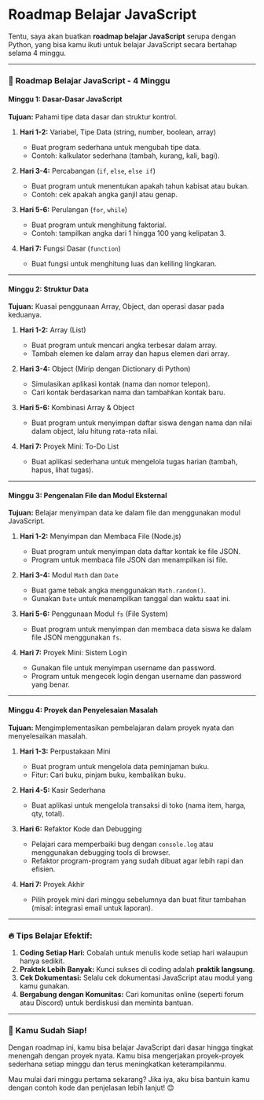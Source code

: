 
# Roadmap Belajar JavaScript
Tentu, saya akan buatkan **roadmap belajar JavaScript** serupa dengan Python, yang bisa kamu ikuti untuk belajar JavaScript secara bertahap selama 4 minggu.

---

### 📅 **Roadmap Belajar JavaScript - 4 Minggu**

#### **Minggu 1: Dasar-Dasar JavaScript**
**Tujuan:** Pahami tipe data dasar dan struktur kontrol.

1. **Hari 1-2:** Variabel, Tipe Data (string, number, boolean, array)
   - Buat program sederhana untuk mengubah tipe data.
   - Contoh: kalkulator sederhana (tambah, kurang, kali, bagi).

2. **Hari 3-4:** Percabangan (`if`, `else`, `else if`)
   - Buat program untuk menentukan apakah tahun kabisat atau bukan.
   - Contoh: cek apakah angka ganjil atau genap.

3. **Hari 5-6:** Perulangan (`for`, `while`)
   - Buat program untuk menghitung faktorial.
   - Contoh: tampilkan angka dari 1 hingga 100 yang kelipatan 3.

4. **Hari 7:** Fungsi Dasar (`function`)
   - Buat fungsi untuk menghitung luas dan keliling lingkaran.

---

#### **Minggu 2: Struktur Data**
**Tujuan:** Kuasai penggunaan Array, Object, dan operasi dasar pada keduanya.

1. **Hari 1-2:** Array (List)
   - Buat program untuk mencari angka terbesar dalam array.
   - Tambah elemen ke dalam array dan hapus elemen dari array.

2. **Hari 3-4:** Object (Mirip dengan Dictionary di Python)
   - Simulasikan aplikasi kontak (nama dan nomor telepon).
   - Cari kontak berdasarkan nama dan tambahkan kontak baru.

3. **Hari 5-6:** Kombinasi Array & Object
   - Buat program untuk menyimpan daftar siswa dengan nama dan nilai dalam object, lalu hitung rata-rata nilai.

4. **Hari 7:** Proyek Mini: To-Do List
   - Buat aplikasi sederhana untuk mengelola tugas harian (tambah, hapus, lihat tugas).

---

#### **Minggu 3: Pengenalan File dan Modul Eksternal**
**Tujuan:** Belajar menyimpan data ke dalam file dan menggunakan modul JavaScript.

1. **Hari 1-2:** Menyimpan dan Membaca File (Node.js)
   - Buat program untuk menyimpan data daftar kontak ke file JSON.
   - Program untuk membaca file JSON dan menampilkan isi file.

2. **Hari 3-4:** Modul `Math` dan `Date`
   - Buat game tebak angka menggunakan `Math.random()`.
   - Gunakan `Date` untuk menampilkan tanggal dan waktu saat ini.

3. **Hari 5-6:** Penggunaan Modul `fs` (File System)
   - Buat program untuk menyimpan dan membaca data siswa ke dalam file JSON menggunakan `fs`.

4. **Hari 7:** Proyek Mini: Sistem Login
   - Gunakan file untuk menyimpan username dan password.
   - Program untuk mengecek login dengan username dan password yang benar.

---

#### **Minggu 4: Proyek dan Penyelesaian Masalah**
**Tujuan:** Mengimplementasikan pembelajaran dalam proyek nyata dan menyelesaikan masalah.

1. **Hari 1-3:** Perpustakaan Mini
   - Buat program untuk mengelola data peminjaman buku.
   - Fitur: Cari buku, pinjam buku, kembalikan buku.

2. **Hari 4-5:** Kasir Sederhana
   - Buat aplikasi untuk mengelola transaksi di toko (nama item, harga, qty, total).

3. **Hari 6:** Refaktor Kode dan Debugging
   - Pelajari cara memperbaiki bug dengan `console.log` atau menggunakan debugging tools di browser.
   - Refaktor program-program yang sudah dibuat agar lebih rapi dan efisien.

4. **Hari 7:** Proyek Akhir
   - Pilih proyek mini dari minggu sebelumnya dan buat fitur tambahan (misal: integrasi email untuk laporan).

---

### 🔥 **Tips Belajar Efektif:**
1. **Coding Setiap Hari:** Cobalah untuk menulis kode setiap hari walaupun hanya sedikit.
2. **Praktek Lebih Banyak:** Kunci sukses di coding adalah **praktik langsung**.
3. **Cek Dokumentasi:** Selalu cek dokumentasi JavaScript atau modul yang kamu gunakan.
4. **Bergabung dengan Komunitas:** Cari komunitas online (seperti forum atau Discord) untuk berdiskusi dan meminta bantuan.

---

### 🚀 **Kamu Sudah Siap!**
Dengan roadmap ini, kamu bisa belajar JavaScript dari dasar hingga tingkat menengah dengan proyek nyata. Kamu bisa mengerjakan proyek-proyek sederhana setiap minggu dan terus meningkatkan keterampilanmu.

Mau mulai dari minggu pertama sekarang? Jika iya, aku bisa bantuin kamu dengan contoh kode dan penjelasan lebih lanjut! 😊
